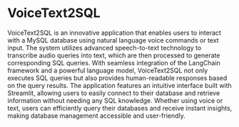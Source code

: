 # VoiceText2SQL
 VoiceText2SQL is an innovative application that enables users to interact with a MySQL database using natural language voice commands or text input. The system utilizes advanced speech-to-text technology to transcribe audio queries into text, which are then processed to generate corresponding SQL queries.  With seamless integration of the LangChain framework and a powerful language model, VoiceText2SQL not only executes SQL queries but also provides human-readable responses based on the query results. The application features an intuitive interface built with Streamlit, allowing users to easily connect to their database and retrieve information without needing any SQL knowledge. Whether using voice or text, users can efficiently query their databases and receive instant insights, making database management accessible and user-friendly.
